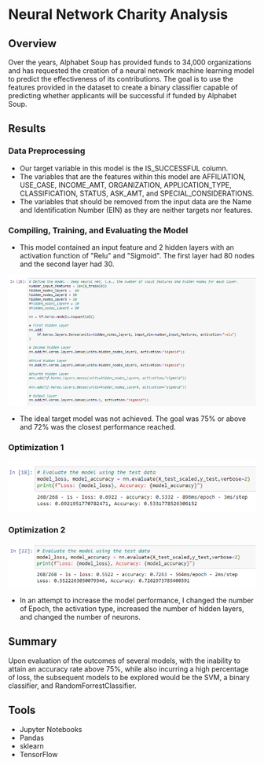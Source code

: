# Neural Network Charity Analysis

## Overview
Over the years, Alphabet Soup has provided funds to 34,000 organizations and has requested the creation of a neural network machine learning model to predict the effectiveness of its contributions. The goal is to use the features provided in the dataset to create a binary classifier capable of predicting whether applicants will be successful if funded by Alphabet Soup.

## Results

### Data Preprocessing
* Our target variable in this model is the IS_SUCCESSFUL column.
* The variables that are the features within this model are AFFILIATION, USE_CASE, INCOME_AMT, ORGANIZATION, APPLICATION_TYPE, CLASSIFICATION, STATUS, ASK_AMT, and SPECIAL_CONSIDERATIONS.
* The variables that should be removed from the input data are the Name and Identification Number (EIN) as they are neither targets nor features.

### Compiling, Training, and Evaluating the Model
* This model contained an input feature and 2 hidden layers with an activation function of "Relu" and "Sigmoid". The first layer had 80 nodes and the second layer had 30.

![plot](Resources/Deliverable1.png) 

* The ideal target model was not achieved. The goal was 75% or above and 72% was the closest performance reached.

### Optimization 1

![plot](Resources/Deliverable2.png)


### Optimization 2

![plot](Resources/Deliverable3.png)


* In an attempt to increase the model performance, I changed the number of Epoch, the activation type, increased the number of hidden layers, and changed the number of neurons.

## Summary
Upon evaluation of the outcomes of several models, with the inability to attain an accuracy rate above 75%, while also incurring a high percentage of loss, the subsequent models to be explored would be the SVM, a binary classifier, and RandomForrestClassifier.


## Tools
* Jupyter Notebooks
* Pandas
* sklearn
* TensorFlow



